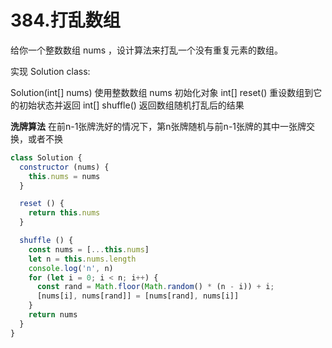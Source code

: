 # 384.打乱数组
给你一个整数数组 nums ，设计算法来打乱一个没有重复元素的数组。

实现 Solution class:

Solution(int[] nums) 使用整数数组 nums 初始化对象
int[] reset() 重设数组到它的初始状态并返回
int[] shuffle() 返回数组随机打乱后的结果


**洗牌算法**
在前n-1张牌洗好的情况下，第n张牌随机与前n-1张牌的其中一张牌交换，或者不换
```js
class Solution {
  constructor (nums) {
    this.nums = nums
  }

  reset () {
    return this.nums
  }

  shuffle () {
    const nums = [...this.nums]
    let n = this.nums.length
    console.log('n', n)
    for (let i = 0; i < n; i++) {
      const rand = Math.floor(Math.random() * (n - i)) + i;
      [nums[i], nums[rand]] = [nums[rand], nums[i]]
    }
    return nums
  }
}
```